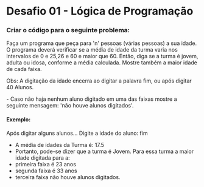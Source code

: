 # Desafio 01 - Lógica de Programação 

<h3> Criar o código para o seguinte problema: </h3>

<p>Faça um programa que peça para 'n' pessoas (várias pessoas) a sua idade. O programa deverá verificar se a média de idade da turma varia nos intervalos de 0 e 25,26 e 60 e maior que 60. Então, diga se a turma é jovem, adulta ou idosa, conforme a média calculada. Mostre também a maior idade de cada faixa. </p>

<p>Obs: A digitação da idade encerra ao digitar a palavra fim, ou após digitar 40 Alunos.</p>
<p>- Caso não haja nenhum aluno digitado em uma das faixas mostre a seguinte mensagem: 'não houve alunos digitados'.</p>

<h4>Exemplo:</h4>

Após digitar alguns alunos...
Digite a idade do aluno: fim

- A média de idades da Turma é: 17.5
- Portanto, pode-se dizer que a turma é Jovem.
Para essa turma a maior idade digitada para a:
- primeira faixa é 23 anos
- segunda faixa é 33 anos
- terceira faixa não houve alunos digitados.
